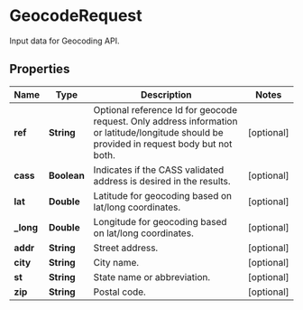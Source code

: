

# GeocodeRequest

Input data for Geocoding API.

## Properties

Name | Type | Description | Notes
------------ | ------------- | ------------- | -------------
**ref** | **String** | Optional reference Id for geocode request.   Only address information or latitude/longitude should be provided in request body but not both. |  [optional]
**cass** | **Boolean** | Indicates if the CASS validated address is desired in the results. |  [optional]
**lat** | **Double** | Latitude for geocoding based on lat/long coordinates. |  [optional]
**_long** | **Double** | Longitude for geocoding based on lat/long coordinates. |  [optional]
**addr** | **String** | Street address. |  [optional]
**city** | **String** | City name. |  [optional]
**st** | **String** | State name or abbreviation. |  [optional]
**zip** | **String** | Postal code. |  [optional]



